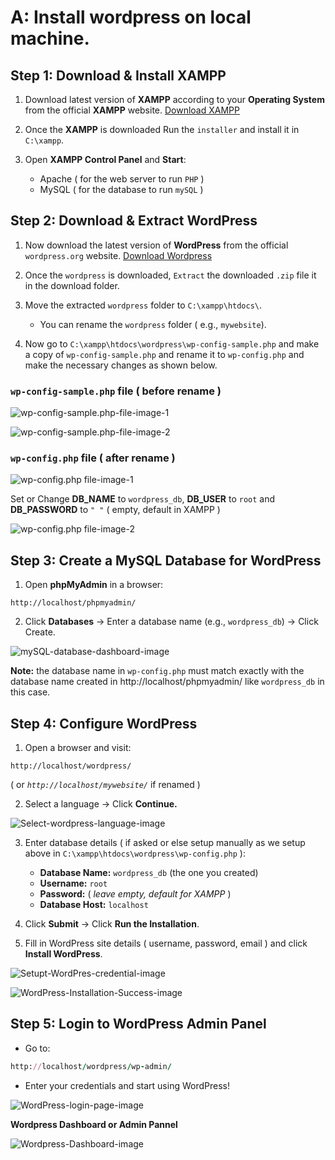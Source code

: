 # A: Install wordpress on local machine.

## Step 1: Download & Install XAMPP

1. Download latest version of **XAMPP** according to your **Operating System** from the official **XAMPP** website. [Download XAMPP](https://www.apachefriends.org/download.html)

2. Once the **XAMPP** is downloaded Run the `installer` and install it in `C:\xampp`.

3. Open **XAMPP Control Panel** and **Start**:
   - Apache ( for the web server to run `PHP` )
   - MySQL ( for the database to run `mySQL` )

## Step 2: Download & Extract WordPress

1. Now download the latest version of **WordPress** from the official `wordpress.org` website. [Download Wordpress](https://wordpress.org/download/)

2. Once the `wordpress` is downloaded, `Extract` the downloaded `.zip` file it in the download folder.

3. Move the extracted `wordpress` folder to `C:\xampp\htdocs\`.

   - You can rename the `wordpress` folder ( e.g., `mywebsite`).

4. Now go to `C:\xampp\htdocs\wordpress\wp-config-sample.php` and make a copy of `wp-config-sample.php` and rename it to `wp-config.php` and make the necessary changes as shown below.

### `wp-config-sample.php` file ( before rename )

![wp-config-sample.php-file-image-1](https://github.com/hameed003/wordpress/blob/main/images/01%20wp-config-sample.php-file-image-1.png)

![wp-config-sample.php-file-image-2](https://github.com/hameed003/wordpress/blob/main/images/02%20wp-config-sample.php-file-image-2.png)

### `wp-config.php` file ( after rename )

![wp-config.php file-image-1](https://github.com/hameed003/wordpress/blob/main/images/03%20wp-config.php%20file-image-1.png)

Set or Change **DB_NAME** to `wordpress_db`, **DB_USER** to `root` and **DB_PASSWORD** to `" "` ( empty, default in XAMPP )

![wp-config.php file-image-2](https://github.com/hameed003/wordpress/blob/main/images/04%20wp-config.php%20file-image-2.png)

## Step 3: Create a MySQL Database for WordPress

1. Open **phpMyAdmin** in a browser:

```arduino
http://localhost/phpmyadmin/
```

2. Click **Databases** → Enter a database name (e.g., `wordpress_db`) → Click Create.

![mySQL-database-dashboard-image](https://github.com/hameed003/wordpress/blob/main/images/05%20mySQL-database-dashboard-image.png)

**Note:** the database name in `wp-config.php` must match exactly with the database name created in http://localhost/phpmyadmin/ like `wordpress_db` in this case.

## Step 4: Configure WordPress

1. Open a browser and visit:

```arduino
http://localhost/wordpress/
```

( or _`http://localhost/mywebsite/`_ if renamed )

2. Select a language → Click **Continue.**

![Select-wordpress-language-image](https://github.com/hameed003/wordpress/blob/main/images/06%20Select-wordpress-language-image.png)

3. Enter database details ( if asked or else setup manually as we setup above in `C:\xampp\htdocs\wordpress\wp-config.php` ):
   - **Database Name:** `wordpress_db` (the one you created)
   - **Username:** `root`
   - **Password:** ( _leave empty, default for XAMPP_ )
   - **Database Host:** `localhost`
4. Click **Submit** → Click **Run the Installation**.

5. Fill in WordPress site details ( username, password, email ) and click **Install WordPress**.

![Setupt-WordPres-credential-image](https://github.com/hameed003/wordpress/blob/main/images/07%20Setupt-WordPres-credential-image.png)

![WordPress-Installation-Success-image](https://github.com/hameed003/wordpress/blob/main/images/08%20WordPress-Installation-Success-image.png)

## Step 5: Login to WordPress Admin Panel

- Go to:

```ruby
http://localhost/wordpress/wp-admin/
```

- Enter your credentials and start using WordPress!

![WordPress-login-page-image](https://github.com/hameed003/wordpress/blob/main/images/09%20WordPress-login-page-image.png)

**Wordpress Dashboard or Admin Pannel**

![Wordpress-Dashboard-image](https://github.com/hameed003/wordpress/blob/main/images/10%20Wordpress-Dashboard-image.png)
